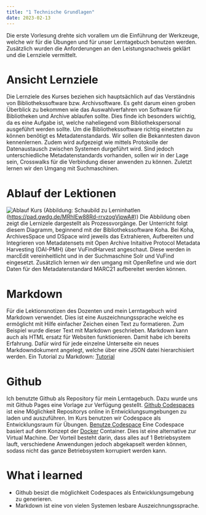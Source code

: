 ```yaml
---
title: "1 Technische Grundlagen"
date: 2023-02-13
---
```


Die erste Vorlesung drehte sich vorallem um die Einführung der Werkzeuge, welche wir für die Übungen und für unser Lerntagebuch benutzen werden. Zusätzlich wurden die Anforderungen an den Leistungsnachweis geklärt und die Lernziele vermittelt.

# Ansicht Lernziele
Die Lernziele des Kurses beziehen sich hauptsächlich auf das Verständnis von Bibliothekssoftware bzw. Archivsoftware. Es geht darum einen groben Überblick zu bekommen wie das Auswahlverfahren von Software für Bibliotheken und Archive ablaufen sollte. Dies finde ich besonders wichtig, da es eine Aufgabe ist, welche naheliegend vom Bibliothekspersonal ausgeführt werden sollte. Um die Bibliothekssoftware richtig einetzten zu können benötigt es Metadatenstandards. Wir sollen die Bekanntesten davon kennenlernen. Zudem wird aufgezeigt wie mittels Protokolle der Datenaustausch zwischen Systemen durgeführt wird. Sind jedoch unterschiedliche Metadatenstandards vorhanden, sollen wir in der Lage sein, Crosswalks für die Verbindung dieser anwenden zu können. Zuletzt lernen wir den Umgang mit Suchmaschinen.

# Ablauf der Lektionen
![Ablauf Kurs](/BAIN/assets/BAIN.png)
(Abbildung: Schaubild zu Lerninhatlen (https://pad.gwdg.de/MRhIEw88Rd-rrvzogVjpwA#))
Die Abbildung oben zeigt die Lernizele dargestellt als Prozessvorgänge. Der Unterricht folgt diesem Diagramm, beginnend mit der Bibliothekssoftware Koha. Bei Koha, ArchivesSpace und DSpace wird jeweils das Extrahieren, Aufbereiten und Integrieren von Metadatensets mit Open Archive Initaitive Protocol Metadata Harvesting (OAI-PMH) über VuFindHarvest  angeschaut. Diese werden in marcEdit vereinheitlicht und in der Suchmaschine Solr und VuFind eingesetzt. Zusätzlich lernen wir den umgang mit OpenRefine und wie dort Daten für den Metadatenstandard MARC21 aufbereitet werden können.

# Markdown
Für die Lektionsnotizen des Dozenten und mein Lerntagebuch wird Markdown verwendet. Dies ist eine Auszeichnungssprache welche es ermöglicht mit Hilfe einfacher Zeichen einen Text zu formatieren. Zum Beispiel wurde dieser Text mit Markdown geschrieben. Markdown kann auch als HTML ersatz für Websiten funktionieren. Damit habe ich bereits Erfahrung. Dafür wird für jede einzelne Unterseite ein neues Markdowndokument angelegt, welche über eine JSON datei hierarchisiert werden. 
Ein Tutorial zu Markdown: [Tutorial](https://www.markdowntutorial.com) 

# Github
Ich benutzte Github als Repository für mein Lerntagebuch. Dazu wurde uns mit Github Pages eine Vorlage zur Verfügung gestellt.  [Github Codespaces](https://github.com/features/codespaces) ist eine Möglichkeit Repositorys online in Entwicklungsumgebungen zu laden und auszuführen. Im Kurs benutzen wir Codespace als Entwicklungsraum für Übungen.
[Benutze Codespace](https://github.com/devcontainers/images/tree/main/src/universal)
Eine Codespace basiert auf dem Konzept der [Docker](https://phoenixnap.com/kb/docker-image-vs-container) Container. Dies ist eine alternative zur Virtual Machine. Der Vorteil besteht darin, dass alles auf 1 Betriebsystem lauft, verschiedene Anwendungen jedoch abgekapselt werden können, sodass nicht das ganze Betriebsystem korrupiert werden kann.

# What i learned
- Github besizt die möglichkeit Codespaces als Entwicklungsumgebung zu generieren.
- Markdown ist eine von vielen Systemen lesbare Auszeichnungssprache.